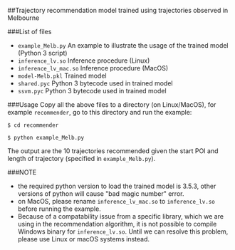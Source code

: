##Trajectory recommendation model trained using trajectories observed in Melbourne

###List of files
 - `example_Melb.py` An example to illustrate the usage of the trained model (Python 3 script)
 - `inference_lv.so` Inference procedure (Linux)
 - `inference_lv_mac.so` Inference procedure (MacOS)
 - `model-Melb.pkl`  Trained model
 - `shared.pyc`      Python 3 bytecode used in trained model
 - `ssvm.pyc`        Python 3 bytecode used in trained model

###Usage
Copy all the above files to a directory (on Linux/MacOS), for example `recommender`, 
go to this directory and run the example:

```$ cd recommender```

```$ python example_Melb.py```

The output are the 10 trajectories recommended given the start POI and length of trajectory (specified in ```example_Melb.py```).

###NOTE
 - the required python version to load the trained model is 3.5.3, other versions of python will cause "bad magic number" error.
 - on MacOS, please rename `inference_lv_mac.so` to `inference_lv.so` before running the example.
 - Because of a compatability issue from a specific library, which we are using in the recommendation algorithm, it is not possible to compile Windows binary for `inference_lv.so`. Until we can resolve this problem, please use Linux or macOS systems instead.
